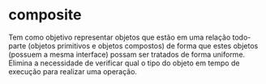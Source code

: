 # composite

Tem como objetivo representar objetos que estão em uma relação todo-parte (objetos primitivos e objetos compostos) de forma que estes objetos (possuem a mesma interface) possam ser tratados de forma uniforme. Elimina a necessidade de verificar qual o tipo do objeto em tempo de execução para realizar uma operação.
